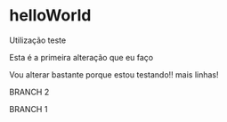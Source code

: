 # helloWorld
Utilização teste

Esta é a primeira alteração que eu faço



Vou alterar bastante porque estou testando!! mais linhas!


BRANCH 2


BRANCH 1

